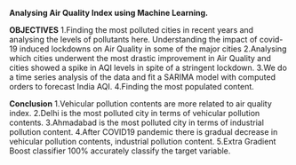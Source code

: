 **Analysing Air Quality Index using Machine Learning.**

**OBJECTIVES**
1.Finding the most polluted cities in recent years and analysing the levels of pollutants here. Understanding the impact of covid-19 induced lockdowns on Air Quality in some of the major cities
2.Analysing which cities underwent the most drastic improvement in Air Quality and cities showed a spike in AQI levels in spite of a stringent lockdown.
3.We do a time series analysis of the data and fit a SARIMA model with computed orders to forecast India AQI.
4.Finding the most populated content.

**Conclusion**
1.Vehicular pollution contents are more related to air quality index.
2.Delhi is the most polluted city in terms of vehicular pollution contents.
3.Ahmadabad is the most polluted city in terms of industrial pollution content.
4.After COVID19 pandemic there is gradual decrease in vehicular pollution contents, industrial pollution content.
5.Extra Gradient Boost classifier 100% accurately classify the target variable.
